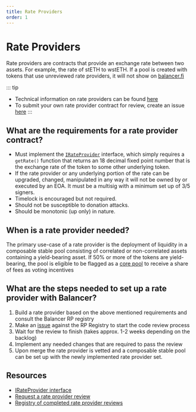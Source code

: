 ```yaml
---
title: Rate Providers
order: 1
---
```


# Rate Providers

Rate providers are contracts that provide an exchange rate between two assets. For example, the rate of stETH to wstETH. If a pool is created with tokens that use unreviewed rate providers, it will not show on [balancer.fi](https://balancer.fi/pools)

::: tip
- Technical information on rate providers can be found [here](../../concepts/core-concepts/rate-providers.md)
- To submit your own rate provider contract for review, create an issue [here](https://github.com/balancer/code-review/issues/new?assignees=mkflow27&labels=request&projects=&template=review-request.yml)
:::

## What are the requirements for a rate provider contract?
- Must implement the [`IRateProvider`](https://github.com/balancer/balancer-v3-monorepo/blob/main/pkg/interfaces/contracts/solidity-utils/helpers/IRateProvider.sol) interface, which simply requires a `getRate()` function that returns an 18 decimal fixed point number that is the exchange rate of the token to some other underlying token.
- If the rate provider or any underlying portion of the rate can be upgraded, changed, manipulated in any way it will not be owned by or executed by an EOA. It must be a multisig with a minimum set up of 3/5 signers.
- Timelock is encouraged but not required.
- Should not be susceptible to donation attacks.
- Should be monotonic (up only) in nature.

## When is a rate provider needed?
The primary use-case of a rate provider is the deployment of liquidity in a composable stable pool consisting of correlated or non-correlated assets containing a yield-bearing asset. If 50% or more of the tokens are yield-bearing, the pool is eligible to be flagged as a [core pool](/partner-onboarding/balancer-v2/core-pools.html) to receive a share of fees as voting incentives

## What are the steps needed to set up a rate provider with Balancer?
1. Build a rate provider based on the above mentioned requirements and consult the Balancer RP registry
2. Make an [issue](https://github.com/balancer/code-review/issues/new?assignees=mkflow27&labels=request&projects=&template=review-request.yml) against the RP Registry to start the code review process
3. Wait for the review to finish (takes approx. 1-2 weeks depending on the backlog)
4. Implement any needed changes that are required to pass the review
5. Upon merge the rate provider is vetted and a composable stable pool can be set up with the newly implemented rate provider set.


## Resources
- [IRateProvider interface](https://github.com/balancer/balancer-v3-monorepo/blob/main/pkg/interfaces/contracts/solidity-utils/helpers/IRateProvider.sol)
- [Request a rate provider review](https://github.com/balancer/code-review/issues/new?assignees=mkflow27&labels=request&projects=&template=review-request.yml)
- [Registry of completed rate provider reviews](https://github.com/balancer/code-review/tree/main/rate-providers)
